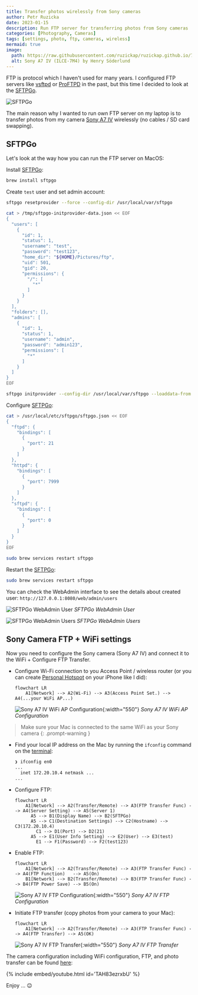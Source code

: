 ```yaml
---
title: Transfer photos wirelessly from Sony cameras
author: Petr Ruzicka
date: 2023-01-15
description: Run FTP server for transferring photos from Sony cameras
categories: [Photography, Cameras]
tags: [settings, photo, ftp, cameras, wireless]
mermaid: true
image:
  path: https://raw.githubusercontent.com/ruzickap/ruzickap.github.io/70de7d813c51bbe21762a340c3fa76ced79dedb0/assets/img/posts/2022/2022-09-02-my-sony-a7-iv-settings/Sony_A7_IV_(ILCE-7M4)_-_by_Henry_S%C3%B6derlund_(51739988735).avif
  alt: Sony A7 IV (ILCE-7M4) by Henry Söderlund
---
```


FTP is protocol which I haven't used for many years. I configured FTP
servers like [vsftpd](https://security.appspot.com/vsftpd.html) or
[ProFTPD](http://www.proftpd.org/) in the past, but this time I decided to look
at the [SFTPGo](https://github.com/drakkan/sftpgo).

![SFTPGo](https://raw.githubusercontent.com/drakkan/sftpgo/5d7f6960f30fc4ba9606d5569dddf8bf5b4764bb/static/img/logo.png
"SFTPGo")

The main reason why I wanted to run own FTP server on my laptop is to transfer
photos from my camera [Sony A7 IV](https://en.wikipedia.org/wiki/Sony_%CE%B17_IV)
wirelessly (no cables / SD card swapping).

## SFTPGo

Let's look at the way how you can run the FTP server on MacOS:

Install [SFTPGo](https://github.com/drakkan/sftpgo):

```bash
brew install sftpgo
```

Create `test` user and set admin account:

```bash
sftpgo resetprovider --force --config-dir /usr/local/var/sftpgo

cat > /tmp/sftpgo-initprovider-data.json << EOF
{
  "users": [
    {
      "id": 1,
      "status": 1,
      "username": "test",
      "password": "test123",
      "home_dir": "${HOME}/Pictures/ftp",
      "uid": 501,
      "gid": 20,
      "permissions": {
        "/": [
          "*"
        ]
      }
    }
  ],
  "folders": [],
  "admins": [
    {
      "id": 1,
      "status": 1,
      "username": "admin",
      "password": "admin123",
      "permissions": [
        "*"
      ]
    }
  ]
}
EOF

sftpgo initprovider --config-dir /usr/local/var/sftpgo --loaddata-from /tmp/sftpgo-initprovider-data.json
```

Configure [SFTPGo](https://github.com/drakkan/sftpgo):

```bash
cat > /usr/local/etc/sftpgo/sftpgo.json << EOF
{
  "ftpd": {
    "bindings": [
      {
        "port": 21
      }
    ]
  },
  "httpd": {
    "bindings": [
      {
        "port": 7999
      }
    ]
  },
  "sftpd": {
    "bindings": [
      {
        "port": 0
      }
    ]
  }
}
EOF

sudo brew services restart sftpgo
```

Restart the [SFTPGo](https://github.com/drakkan/sftpgo):

```bash
sudo brew services restart sftpgo
```

You can check the WebAdmin interface to see the details about created user:
`http://127.0.0.1:8080/web/admin/users`

![SFTPGo WebAdmin User](/assets/img/posts/2023/2023-01-15-ftp-and-sony-camera/sftpgo-webadmin-user.avif)
_SFTPGo WebAdmin User_

![SFTPGo WebAdmin Users](/assets/img/posts/2023/2023-01-15-ftp-and-sony-camera/sftpgo-webadmin-users.avif)
_SFTPGo WebAdmin Users_

## Sony Camera FTP + WiFi settings

Now you need to configure the Sony camera (Sony A7 IV) and connect it to the
WiFi + Configure FTP Transfer.

- Configure Wi-Fi connection to you Access Point / wireless router (or you can create
  [Personal Hotspot](https://support.apple.com/en-us/HT204023) on your iPhone
  like I did):

  ```mermaid
  flowchart LR
      A1[Network] --> A2(Wi-Fi) --> A3(Access Point Set.) --> A4(...your WiFi AP...)
  ```

  ![Sony A7 IV WiFi AP Configuration](/assets/img/posts/2023/2023-01-15-ftp-and-sony-camera/sony-camera-01-wifi-ap-configuration.avif){:width="550"}
  _Sony A7 IV WiFi AP Configuration_

> Make sure your Mac is connected to the same WiFi as your Sony camera
{: .prompt-warning }

- Find your local IP address on the Mac by running the `ifconfig` command on the
[terminal](https://support.apple.com/guide/terminal/open-or-quit-terminal-apd5265185d-f365-44cb-8b09-71a064a42125/mac):

  ```bash
  ❯ ifconfig en0
  ...
    inet 172.20.10.4 netmask ...
  ...
  ```

- Configure FTP:

  ```mermaid
  flowchart LR
      A1[Network] --> A2(Transfer/Remote) --> A3(FTP Transfer Func) --> A4(Server Setting) --> A5(Server 1)
        A5 --> B1(Display Name) --> B2(SFTPGo)
        A5 --> C1(Destination Settings) --> C2(Hostname) --> C3(172.20.10.4)
          C1 --> D1(Port) --> D2(21)
        A5 --> E1(User Info Setting) --> E2(User) --> E3(test)
          E1 --> F1(Password) --> F2(test123)
  ```

- Enable FTP:

  ```mermaid
  flowchart LR
      A1[Network] --> A2(Transfer/Remote) --> A3(FTP Transfer Func) --> A4(FTP Function)   --> A5(On)
      B1[Network] --> B2(Transfer/Remote) --> B3(FTP Transfer Func) --> B4(FTP Power Save) --> B5(On)
  ```

  ![Sony A7 IV FTP Configuration](/assets/img/posts/2023/2023-01-15-ftp-and-sony-camera/sony-camera-02-ftp-configuration.avif){:width="550"}
  _Sony A7 IV FTP Configuration_

- Initiate FTP transfer (copy photos from your camera to your Mac):

  ```mermaid
  flowchart LR
      A1[Network] --> A2(Transfer/Remote) --> A3(FTP Transfer Func) --> A4(FTP Transfer) --> A5(OK)
  ```

  ![Sony A7 IV FTP Transfer](/assets/img/posts/2023/2023-01-15-ftp-and-sony-camera/sony-camera-03-ftp-transfer.avif){:width="550"}
  _Sony A7 IV FTP Transfer_

The camera configuration including WiFi configuration, FTP, and photo transfer
can be found [here](https://youtu.be/TAH83ezrxbU):

{% include embed/youtube.html id='TAH83ezrxbU' %}

Enjoy ... 😉
